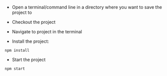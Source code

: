 - Open a terminal/command line in a directory where you want to save the project to
- Checkout the project
- Navigate to project in the terminal

- Install the project:

```
npm install
```

- Start the project 

```
npm start
```
